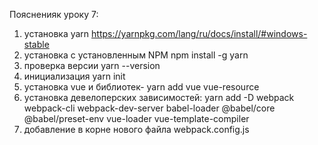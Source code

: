 Поясненияк уроку 7:
1. установка yarn https://yarnpkg.com/lang/ru/docs/install/#windows-stable
2. установка с установленным NPM npm install -g yarn
3. проверка версии yarn --version
4. инициализация yarn init
5. установка vue и библиотек-  yarn add vue vue-resource
6. установка девелоперских зависимостей: yarn add -D webpack webpack-cli webpack-dev-server babel-loader @babel/core @babel/preset-env vue-loader vue-template-compiler
7. добавление в корне нового файла webpack.config.js
